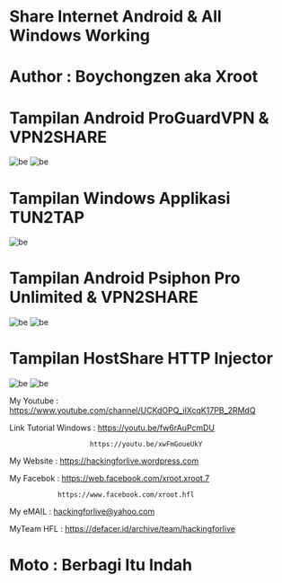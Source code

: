 # Share Internet Android & All Windows Working 

# Author : Boychongzen aka Xroot

# Tampilan Android ProGuardVPN & VPN2SHARE 
![be](https://raw.githubusercontent.com/boychongzen18/Sharing_Internet/master/ProGuardVPN.jpg)
![be](https://raw.githubusercontent.com/boychongzen18/Sharing_Internet/master/VPN2SHARE.jpg)
# Tampilan Windows Applikasi TUN2TAP
![be](https://raw.githubusercontent.com/boychongzen18/Sharing_Internet/master/win1.jpg)
# Tampilan Android Psiphon Pro Unlimited & VPN2SHARE 
![be](https://raw.githubusercontent.com/boychongzen18/Sharing_Internet/master/share.jpg)
![be](https://raw.githubusercontent.com/boychongzen18/Sharing_Internet/master/share1.jpg)
# Tampilan HostShare HTTP Injector

![be](https://raw.githubusercontent.com/boychongzen18/Sharing_Internet/master/hostpot1.jpg)
![be](https://raw.githubusercontent.com/boychongzen18/Sharing_Internet/master/hostpots.jpg) 

My Youtube    : https://www.youtube.com/channel/UCKdOPQ_iIXcqK17PB_2RMdQ

Link Tutorial Windows : https://youtu.be/fw6rAuPcmDU

                        https://youtu.be/xwFmGoueUkY

My Website    : https://hackingforlive.wordpress.com

My Facebok    : https://web.facebook.com/xroot.xroot.7

                https://www.facebook.com/xroot.hfl

My eMAIL      : hackingforlive@yahoo.com

MyTeam HFL    : https://defacer.id/archive/team/hackingforlive

# Moto : Berbagi Itu Indah
